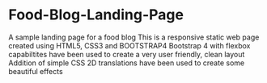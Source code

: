 # Food-Blog-Landing-Page
A sample landing page for a food blog
This is a responsive static web page created using HTML5, CSS3 and BOOTSTRAP4
Bootstrap 4 with flexbox capabiltites have been used to create a very user friendly, clean layout 
Addition of simple CSS 2D translations have been used to create some beautiful effects
